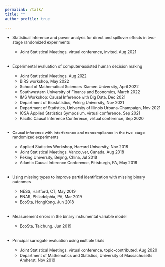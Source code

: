 ```yaml
---
permalink: /talk/
title: ""
author_profile: true

---
```

<!-- ## Talks and Presentations -->

* <span style="font-size:0.9em;"> Statistical inference and power analysis for direct and spillover effects in two-stage randomized experiments
     * <span style="font-size:0.9em;"> Joint Statistical Meetings, virtual conference,  invited, Aug 2021 <br><br>
    
    
* <span style="font-size:0.9em;"> Experimental evaluation of computer-assisted human decision making
     * <span style="font-size:0.9em;"> Joint Statistical Meetings, Aug 2022
     * <span style="font-size:0.9em;"> BIRS workshop, May 2022
     * <span style="font-size:0.9em;"> School of Mathematical Sciences, Xiamen University, April 2022
     * <span style="font-size:0.9em;"> Southwestern University of Finance and Economics, March 2022
     * <span style="font-size:0.9em;"> IMS Workshop: Causal Inference with Big Data, Dec 2021 
     * <span style="font-size:0.9em;"> Department of Biostatistics, Peking University, Nov 2021 
     * <span style="font-size:0.9em;"> Department of Statistics, University of Illinois Urbana-Champaign, Nov 2021
     * <span style="font-size:0.9em;"> ICSA Applied Statistics Symposium, virtual conference, Sep 2021
     * <span style="font-size:0.9em;"> Pacific Causal Inference Conference, virtual conference, Sep 2020 <br><br>
     
     
     
 
* <span style="font-size:0.9em;"> Causal inference with interference and noncompliance in the two-stage randomized experiments
  * <span style="font-size:0.9em;"> Applied Statistics Workshop, Harvard University, Nov 2018
  * <span style="font-size:0.9em;"> Joint Statistical Meetings, Vancouver, Canada, Aug 2018
  * <span style="font-size:0.9em;"> Peking University, Beijing, China, Jul 2018
  * <span style="font-size:0.9em;">Atlantic Causal Inference Conference, Pittsburgh, PA, May 2018 <br><br>
 
* <span style="font-size:0.9em;"> Using missing types to improve partial identification with missing binary outcomes
  * <span style="font-size:0.9em;"> NESS, Hartford, CT, May 2019
  * <span style="font-size:0.9em;"> ENAR, Philadelphia, PA, Mar 2019
  * <span style="font-size:0.9em;"> EcoSta, HongKong, Jun 2018 <br><br>
  
* <span style="font-size:0.9em;"> Measurement errors in the binary instrumental variable model
  * <span style="font-size:0.9em;"> EcoSta, Taichung, Jun 2019 <br><br>
 
* <span style="font-size:0.9em;"> Principal surrogate evaluation using multiple trials
  * <span style="font-size:0.9em;"> Joint Statistical Meetings, virtual conference, topic-contributed, Aug 2020
  * <span style="font-size:0.9em;"> Department of Mathematics and Statistics, University of Massachusetts Amherst, Nov 2019 <br><br>




